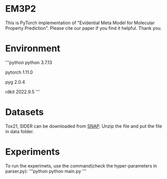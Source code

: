 # EM3P2
This is PyTorch implementation of "Evidential Meta Model for Molecular Property Prediction".
Please cite our paper if you find it helpful. Thank you.

# Environment
'''python
python 3.7.13

pytorch 1.11.0

pyg 2.0.4

rdkit 2022.9.5
'''
# Datasets
Tox21, SIDER can be downloaded from [SNAP](https://snap.stanford.edu/gnn-pretrain/data/). Unzip the file and put the file in data folder.
# Experiments
To run the experimets, use the command(check the hyper-parameters in parser.py):
'''python
python main.py
'''
